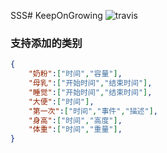 SSS# KeepOnGrowing
![travis](https://api.travis-ci.org/xu-duqing/KeepOnGrowing.svg?branch=master)

### 支持添加的类别
```json
{
    "奶粉":["时间","容量"],
    "母乳":["开始时间","结束时间"],
    "睡觉":["开始时间","结束时间"],
    "大便":["时间"],
    "第一次":["时间","事件","描述"],
    "身高":["时间","高度"],
    "体重":["时间","重量"],
}
```
